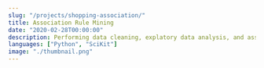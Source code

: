 ```yaml
---
slug: "/projects/shopping-association/"
title: Association Rule Mining
date: "2020-02-28T00:00:00"
description: Performing data cleaning, explatory data analysis, and association rule mining on a massive dataset of online grocery sales.
languages: ["Python", "SciKit"]
image: "./thumbnail.png"
---
```

